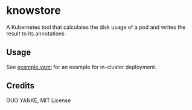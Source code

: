# knowstore

A Kubernetes tool that calculates the disk usage of a pod and writes the result to its annotations

## Usage

See [example.yaml](example.yaml) for an example for in-cluster deployment.

## Credits

GUO YANKE, MIT License
